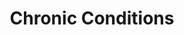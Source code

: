 ---
layout: more
permalink: "/modules/person-centered-care/chronic/"
title: Chronic Conditions

sections:
  - section:

    - part: full
      title: Self management support

    - part: full

    - part: half
      text: "The home health team can support client’s in managing their chronic conditions by:"
      bullets:
        - Assessment and monitoring
        - Managing emergencies
        - Teaching client to prevent/manage acute exacerbation
        - MRP care conferencing
        - Medication management

    - part: half
      title: Take Action
      text: Please watch the ‘Self Managing and Self Management Support’ video
      youtube: https://www.youtube.com/embed/xw9BBb8LhYw

  - section:
    - part: half
      title: Client Education
      text: "Education for clients and caregivers may include:"
      bullets: 
        - Assessment and monitoring
        - Managing emergencies
        - Teaching client to prevent/manage acute exacerbation
        - MRP care conferencing
        - Medication management

  - section:
    - part: half
      title: Types of Conditions
      text: Home health nurses can be involved with clients with chronic conditions such as Chronic Obstructive Pulmonary Disease (COPD) or heart failure. There are many chronic health challenges people live with for many years.

    - part: half
      title: Self Reflection
      text: Not all chronic health challenges are physical. Watch the Living with Mental Health video and reflect.
      youtube: https://www.youtube.com/embed/xw9BBb8LhYw

  - section:
    - part: full
      quiz-matching:
        - categories: [Depression, Anxiety]

        - Depression: ['Lack of interest in activities', 'image.png']
        - Depression: ['Depressive mood', 'image.png']
        - Depression: ['Excessive worry', 'image.png']
        - Depression: ['Lack of energy', 'image.png']
        - Anxiety: ['Restlessness', 'image.png']
        - Anxiety: ['Muscle tension', 'image.png']
        - Anxiety: ['Feelings of worthlessness', 'image.png']
        - Anxiety: ['Irritability', 'image.png']


---